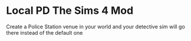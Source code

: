 # Local PD The Sims 4 Mod
 Create a Police Station venue in your world and your detective sim will go there instead of the default one
